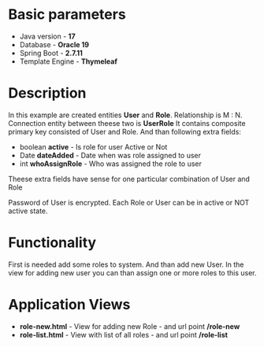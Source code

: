# Basic parameters
+ Java version - **17**
+ Database - **Oracle 19**
+ Spring Boot - **2.7.11**
+ Template Engine - **Thymeleaf**

# Description
In this example are created entities **User** and **Role**. Relationship is M : N. Connection entity between theese two is **UserRole**
It contains composite primary key consisted of User and Role. And than following extra fields:
+ boolean **active** 		- Is role for user Active or Not 
+ Date **dateAdded**  		- Date when was role assigned to user
+ int **whoAssignRole** 	- Who was assigned the role to user

Theese extra fields have sense for one particular combination of User and Role

Password of User is encrypted. Each Role or User can be in active or NOT active state.

# Functionality
First is needed add some roles to system. And than add new User. In the view for adding new user you can than assign one or more
roles to this user. 

# Application Views 
+ **role-new.html** - View for adding new Role - and url point **/role-new**
+ **role-list.html** - View with list of all roles - and url point **/role-list**


